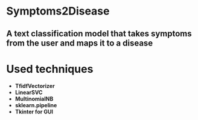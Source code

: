 # 

# **Symptoms2Disease**

## A text classification model that takes symptoms from the user and maps it to a disease

# Used techniques

- **TfidfVectorizer**
- **LinearSVC**
- **MultinomialNB**
- **sklearn.pipeline**
- **Tkinter for GUI**
